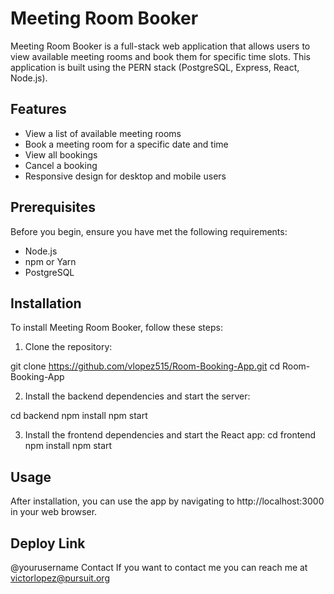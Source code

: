 # Meeting Room Booker

Meeting Room Booker is a full-stack web application that allows users to view available meeting rooms and book them for specific time slots. This application is built using the PERN stack (PostgreSQL, Express, React, Node.js).

## Features

- View a list of available meeting rooms
- Book a meeting room for a specific date and time
- View all bookings
- Cancel a booking
- Responsive design for desktop and mobile users

## Prerequisites

Before you begin, ensure you have met the following requirements:
- Node.js
- npm or Yarn
- PostgreSQL

## Installation

To install Meeting Room Booker, follow these steps:

1. Clone the repository:

git clone https://github.com/vlopez515/Room-Booking-App.git
cd Room-Booking-App

2. Install the backend dependencies and start the server:

cd backend
npm install
npm start

3. Install the frontend dependencies and start the React app:
cd frontend
npm install
npm start

## Usage
After installation, you can use the app by navigating to http://localhost:3000 in your web browser.

## Deploy Link 

@yourusername
Contact
If you want to contact me you can reach me at victorlopez@pursuit.org



